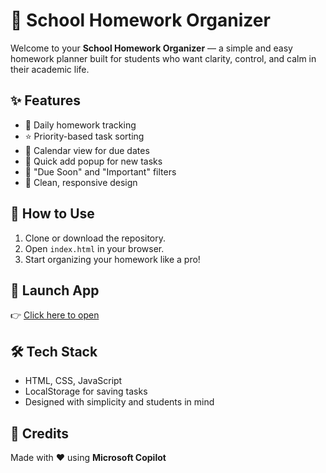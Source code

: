 # 🦋 School Homework Organizer

Welcome to your **School Homework Organizer** — a simple and easy homework planner built for students who want clarity, control, and calm in their academic life.

## ✨ Features

- 📅 Daily homework tracking  
- ⭐ Priority-based task sorting  
- 📌 Calendar view for due dates  
- 📝 Quick add popup for new tasks  
- 🔔 "Due Soon" and "Important" filters  
- 🎨 Clean, responsive design

## 🚀 How to Use

1. Clone or download the repository.  
2. Open `index.html` in your browser.  
3. Start organizing your homework like a pro!

## 🔗 Launch App

👉 [Click here to open](https://shilpa-kiresur.github.io/homework-organizer/)

## 🛠️ Tech Stack

- HTML, CSS, JavaScript  
- LocalStorage for saving tasks  
- Designed with simplicity and students in mind

## 🙌 Credits

Made with ❤️ using **Microsoft Copilot**
